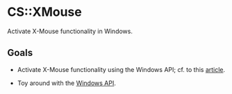 # CS::XMouse
Activate X-Mouse functionality in Windows.

## Goals

* Activate X-Mouse functionality using the Windows API; cf. to this [article](https://en.wikipedia.org/wiki/Xmouse).

* Toy around with the [Windows API](https://en.wikipedia.org/wiki/Windows_API).
